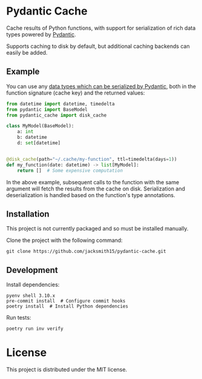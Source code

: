 # Pydantic Cache

Cache results of Python functions, with support for serialization of rich data types powered by [Pydantic](https://docs.pydantic.dev/latest/).

Supports caching to disk by default, but additional caching backends can easily be added.

## Example

You can use any [data types which can be serialized by Pydantic](https://docs.pydantic.dev/latest/concepts/types/), both in the function signature (cache key) and the returned values:

```python
from datetime import datetime, timedelta
from pydantic import BaseModel
from pydantic_cache import disk_cache

class MyModel(BaseModel):
    a: int
    b: datetime
    d: set[datetime]


@disk_cache(path="~/.cache/my-function", ttl=timedelta(days=1))
def my_function(date: datetime) -> list[MyModel]:
    return []  # Some expensive computation
```

In the above example, subsequent calls to the function with the same argument will fetch the results from the cache on disk. Serialization and deserialization is handled based on the function's type annotations.

## Installation

This project is not currently packaged and so must be installed manually.

Clone the project with the following command:

```
git clone https://github.com/jacksmith15/pydantic-cache.git
```

## Development

Install dependencies:

```shell
pyenv shell 3.10.x
pre-commit install  # Configure commit hooks
poetry install  # Install Python dependencies
```

Run tests:

```shell
poetry run inv verify
```

# License

This project is distributed under the MIT license.
